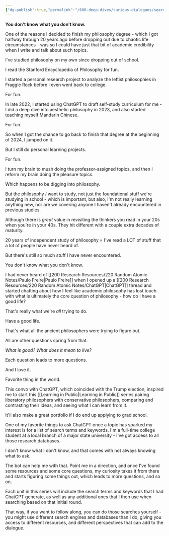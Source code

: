```yaml
---
{"dg-publish":true,"permalink":"/600-deep-dives/curious-dialogues/search-term-lists-overview/"}
---
```


**You don't know what you don't know.**

One of the reasons I decided to finish my philosophy degree - which I got halfway through 20 years ago before dropping out due to chaotic life circumstances - was so I could have just that bit of academic credibility when I write and talk about such topics.  

I've studied philosophy on my own since dropping out of school.

I read the Stanford Encyclopedia of Philosophy for fun.

I started a personal research project to analyze the leftist philosophies in Fraggle Rock before I even went back to college.

For fun.

In late 2022, I started using ChatGPT to draft self-study curriculum for me - I did a deep dive into aesthetic philosophy in 2023, and also started teaching myself Mandarin Chinese.

For fun.

So when I got the chance to go back to finish that degree at the beginning of 2024, I jumped on it.

But I still do personal learning projects.

For fun.

I turn my brain to mush doing the professor-assigned topics, and then I reform my brain doing the pleasure topics.

Which happens to be digging into philosophy.

But the philosophy *I* want to study, not just the foundational stuff we're studying in school - which is important, but also, I'm not really learning anything new, nor are we covering anyone I haven't already encountered in previous studies.

Although there is *great* value in revisiting the thinkers you read in your 20s when you're in your 40s.  They hit different with a couple extra decades of maturity.

20 years of independent study of philosophy  = I've read a LOT of stuff that a lot of people have never heard of.

But there's still so much stuff I have never encountered.

You don't know what you don't know.

I had never heard of [[200 Research Resources/220 Random Atomic Notes/Paulo Freire\|Paulo Freire]] when I opened up a [[200 Research Resources/220 Random Atomic Notes/ChatGPT\|ChatGPT]] thread and started chatting about how I feel like academic philosophy has lost touch with what is ultimately the core question of philosophy - how do I have a good life?

That's really what we're *all* trying to do.

Have a good life.

That's what all the ancient philosophers were trying to figure out.

All are other questions spring from that.

*What is good?*
*What does it mean to live?*

Each question leads to more questions.

And I love it.

Favorite thing in the world.

This convo with ChatGPT, which coincided with the Trump election, inspired me to start this [[Learning in Public\|Learning in Public]] series pairing liberatory philosophers with conservative philosophers, comparing and contrasting their ideas, and seeing what I can learn from it.

It'll also make a great portfolio if I do end up applying to grad school.

One of my favorite things to ask ChatGPT once a topic has sparked my interest is for a list of search terms and keywords.  I'm a full-time college student at a local branch of a major state university - I've got access to all those research databases.

I don't know what I don't know, and that comes with not always knowing what to ask.

The bot can help me with that.  Point me in a direction, and once I've found some resources and some core questions, my curiosity takes it from there and starts figuring some things out, which leads to more questions, and so on.

Each unit in this series will include the search terms and keywords that I had ChatGPT generate, as well as any additional ones that I then use when searching based on that initial round.

That way, if you want to follow along, you can do those searches yourself - you might use different search engines and databases than I do, giving you access to different resources, and different perspectives that can add to the dialogue.

